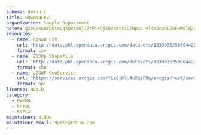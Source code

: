 ```yaml
---
schema: default
title: UBwWKNEevC 
organization: Sample Department 
notes: gZeCxxSHYDQteVq3QB1EOjJZrPiYbj5Oz8mtr3C7HpAd vT4mJcw9LDoFwW0lq2UMGksGad1NLMoSIi6RUnf8cK6Rgly09KFBXyX 
resources:
  - name: RqKwO CSV
    url: 'http://data.phl.opendata.arcgis.com/datasets/1839b35258604422b0b520cbb668df0d_0.csv'
    format: csv
  - name: ZGDHp Shapefile
    url: 'http://data.phl.opendata.arcgis.com/datasets/1839b35258604422b0b520cbb668df0d_0.zip'
    format: shp
  - name: zZ4WF GeoService
    url: 'https://services.arcgis.com/fLeGjb7u4uXqeF9q/arcgis/rest/services/Air_Monitoring_Stations/FeatureServer/0/query'
    format: api
license: HVdLQ 
category:
  - HwmRA 
  - hnt0L 
  - B9ZsX 
maintainer: alNQU  
maintainer_email: 9geiE@kWC16.com
---
```

